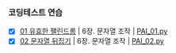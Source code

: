 ### 코딩테스트 연습

- [x] [01 유효한 팰린드롬](https://leetcode.com/problems/valid-palindrome/) | 6장. 문자열 조작 | [PAI_01.py](/PAI/PAI_01.py)
- [x] [02 문자열 뒤집기](https://leetcode.com/problems/reverse-string/) | 6장. 문자열 조작 | [PAI_02.py](/PAI/PAI_02.py)